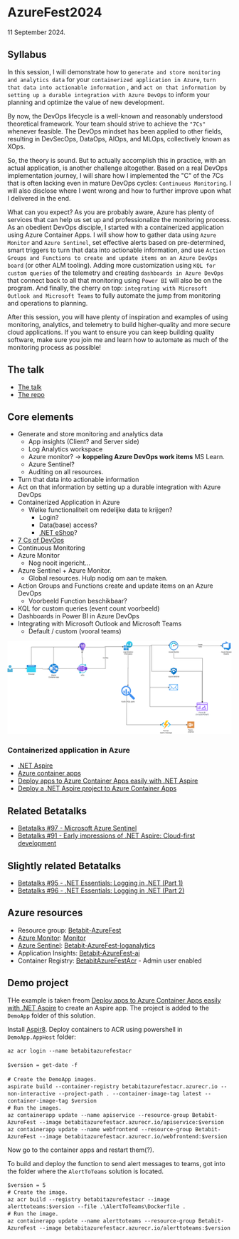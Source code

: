 # AzureFest2024

11 September 2024.

## Syllabus

In this session, I will demonstrate how to `generate and store monitoring and analytics data` for your `containerized application in Azure`, `turn that data into actionable information` , and `act on that information by setting up a durable integration with Azure DevOps` to inform your planning and optimize the value of new development.

By now, the DevOps lifecycle is a well-known and reasonably understood theoretical framework. Your team should strive to achieve the `"7Cs"` whenever feasible. The DevOps mindset has been applied to other fields, resulting in DevSecOps, DataOps, AIOps, and MLOps, collectively known as XOps.

So, the theory is sound. But to actually accomplish this in practice, with an actual application, is another challenge altogether. Based on a real DevOps implementation journey, I will share how I implemented the "C" of the 7Cs that is often lacking even in mature DevOps cycles: `Continuous Monitoring`. I will also disclose where I went wrong and how to further improve upon what I delivered in the end.

What can you expect? As you are probably aware, Azure has plenty of services that can help us set up and professionalize the monitoring process. As an obedient DevOps disciple, I started with a containerized application using Azure Container Apps. I will show how to gather data using `Azure Monitor` and `Azure Sentinel`, set effective alerts based on pre-determined, smart triggers to turn that data into actionable information, and use `Action Groups and Functions to create and update items on an Azure DevOps board` (or other ALM tooling). Adding more customization using `KQL for custom queries` of the telemetry and creating `dashboards in Azure DevOps` that connect back to all that monitoring using `Power BI` will also be on the program. And finally, the cherry on top: `integrating with Microsoft Outlook and Microsoft Teams` to fully automate the jump from monitoring and operations to planning.

After this session, you will have plenty of inspiration and examples of using monitoring, analytics, and telemetry to build higher-quality and more secure cloud applications. If you want to ensure you can keep building quality software, make sure you join me and learn how to automate as much of the monitoring process as possible!

## The talk

- [The talk](https://www.azurefest.nl/2024/session/achieving-continuous-monitoring-by-integrating-azure-and-azure-devops)
- [The repo](https://github.com/JelleFremery/AzureFest2024.git)

## Core elements

- Generate and store monitoring and analytics data
  - App insights (Client? and Server side)
  - Log Analytics workspace
  - Azure monitor? -> **koppeling Azure DevOps work items** MS Learn.
  - Azure Sentinel?
  - Auditing on all resources.
- Turn that data into actionable information
- Act on that information by setting up a durable integration with Azure DevOps
- Containerized Application in Azure
  - Welke functionaliteit om redelijke data te krijgen?
    - Login?
    - Data(base) access?
    - [.NET eShop](https://github.com/dotnet/eShop)?
- [7 Cs of DevOps](https://www.geeksforgeeks.org/devops-lifecycle/)
- Continuous Monitoring
- Azure Monitor
  - Nog nooit ingericht...
- Azure Sentinel + Azure Monitor.
  - Global resources. Hulp nodig om aan te maken.
- Action Groups and Functions create and update items on an Azure DevOps
  - Voorbeeld Function beschikbaar?
- KQL for custom queries (event count voorbeeld)
- Dashboards in Power BI in Azure DevOps
- Integrating with Microsoft Outlook and Microsoft Teams
  - Default / custom (vooral teams)

![overview](Overview.drawio.png)

### Containerized application in Azure

- [.NET Aspire](https://learn.microsoft.com/en-us/dotnet/aspire/)
- [Azure container apps](https://azure.microsoft.com/en-us/products/container-apps)
- [Deploy apps to Azure Container Apps easily with .NET Aspire](https://techcommunity.microsoft.com/t5/apps-on-azure-blog/deploy-apps-to-azure-container-apps-easily-with-net-aspire/ba-p/4032711)
- [Deploy a .NET Aspire project to Azure Container Apps](https://learn.microsoft.com/en-us/dotnet/aspire/deployment/azure/aca-deployment?tabs=visual-studio%2Clinux%2Cpowershell&pivots=azure-azd)

## Related Betatalks

- [Betatalks #97 - Microsoft Azure Sentinel](https://www.betabit.nl/betatalks-videos/betatalks-97-microsoft-azure-sentinel)
- [Betatalks #91 - Early impressions of .NET Aspire: Cloud-first development](https://www.betabit.nl/betatalks-videos/betatalks-91-early-impressions-of-net-aspire-cloud-first-development)

## Slightly related Betatalks

- [Betatalks #95 - .NET Essentials: Logging in .NET (Part 1)](https://www.betabit.nl/betatalks-videos/betatalks-95-net-essentials-logging-in-net-part-1)
- [Betatalks #96 - .NET Essentials: Logging in .NET (Part 2)](https://www.betabit.nl/betatalks-videos/betatalks-96-net-essentials-logging-in-net-part-2)

## Azure resources

- Resource group: [Betabit-AzureFest](https://portal.azure.com/?feature.tokencaching=true&feature.internalgraphapiversion=true#@betabitextranet.onmicrosoft.com/resource/subscriptions/0c714ab2-4eb7-414f-8b6d-9acf76aa80ca/resourceGroups/Betabit-AzureFest/overview)  
- [Azure Monitor](https://learn.microsoft.com/en-us/azure/azure-monitor/overview): [Monitor](https://portal.azure.com/#view/Microsoft_Azure_Monitoring/AzureMonitoringBrowseBlade/)
- [Azure Sentinel](https://learn.microsoft.com/en-us/azure/sentinel/overview?tabs=azure-portal): [Betabit-AzureFest-loganalytics](https://portal.azure.com/#view/Microsoft_Azure_Security_Insights/MainMenuBlade/~/0/id/%2Fsubscriptions%2F0c714ab2-4eb7-414f-8b6d-9acf76aa80ca%2Fresourcegroups%2Fbetabit-azurefest%2Fproviders%2Fmicrosoft.securityinsightsarg%2Fsentinel%2Fbetabit-azurefest-loganalytics)
- Application Insights: [Betabit-AzureFest-ai](https://portal.azure.com/#@betabitextranet.onmicrosoft.com/resource/subscriptions/0c714ab2-4eb7-414f-8b6d-9acf76aa80ca/resourceGroups/Betabit-AzureFest/providers/microsoft.insights/components/Betabit-AzureFest-ai/overview)
- Container Registry: [BetabitAzureFestAcr](https://portal.azure.com/#@betabitextranet.onmicrosoft.com/resource/subscriptions/0c714ab2-4eb7-414f-8b6d-9acf76aa80ca/resourcegroups/Betabit-AzureFest/providers/Microsoft.ContainerRegistry/registries/BetabitAzureFestAcr/overview) - Admin user enabled

## Demo project

THe example is taken freom  [Deploy apps to Azure Container Apps easily with .NET Aspire](https://techcommunity.microsoft.com/t5/apps-on-azure-blog/deploy-apps-to-azure-container-apps-easily-with-net-aspire/ba-p/4032711) to create an Aspire app. The project is added to the `DemoApp` folder of this solution.

Install [Aspir8](https://github.com/prom3theu5/aspirational-manifests).
Deploy containers to ACR using powershell in `DemoApp.AppHost` folder:

```pwsh
az acr login --name betabitazurefestacr

$version = get-date -f  

# Create the DemoApp images.
aspirate build --container-registry betabitazurefestacr.azurecr.io --non-interactive --project-path . --container-image-tag latest --container-image-tag $version
# Run the images.
az containerapp update --name apiservice --resource-group Betabit-AzureFest --image betabitazurefestacr.azurecr.io/apiservice:$version
az containerapp update --name webfrontend --resource-group Betabit-AzureFest --image betabitazurefestacr.azurecr.io/webfrontend:$version
```

Now go to the container apps and restart them(?).

To build and deploy the function to send alert messages to teams, got into the folder where the `AlertToTeams` solution is located.

```pwsh
$version = 5
# Create the image.
az acr build --registry betabitazurefestacr --image alerttoteams:$version --file .\AlertToTeams\Dockerfile .
# Run the image.
az containerapp update --name alerttoteams --resource-group Betabit-AzureFest --image betabitazurefestacr.azurecr.io/alerttoteams:$version
```
